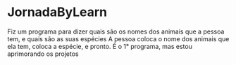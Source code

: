 # JornadaByLearn
Fiz um programa para dizer quais são os nomes dos animais que a pessoa tem, e quais são as suas espécies
A pessoa coloca o nome dos animais que ela tem, coloca a espécie, e pronto.
É o 1° programa, mas estou aprimorando os projetos

